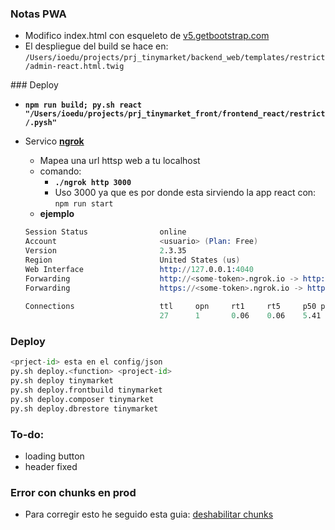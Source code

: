 ### Notas PWA
- Modifico index.html con esqueleto de [v5.getbootstrap.com](https://v5.getbootstrap.com/docs/5.0/getting-started/introduction/)
- El despliegue del build se hace en: `/Users/ioedu/projects/prj_tinymarket/backend_web/templates/restrict/admin-react.html.twig`

### Deploy
- **`npm run build; py.sh react "/Users/ioedu/projects/prj_tinymarket_front/frontend_react/restrict/.pysh"`**

- Servico [**ngrok**](https://ngrok.com/download)
  - Mapea una url httsp web a tu localhost 
  - comando:
    - **`./ngrok http 3000`**
    - Uso 3000 ya que es por donde esta sirviendo la app react con: `npm run start`
  - **ejemplo**
  ```s
  Session Status                online                                                                                                                    
  Account                       <usuario> (Plan: Free)                                                                                                  
  Version                       2.3.35 
  Region                        United States (us)
  Web Interface                 http://127.0.0.1:4040                                                                                                     
  Forwarding                    http://<some-token>.ngrok.io -> http://localhost:3000                                                                         
  Forwarding                    https://<some-token>.ngrok.io -> http://localhost:3000                                                                        
                                                                                                                                                          
  Connections                   ttl     opn     rt1     rt5     p50 p90                                                                               
                                27      1       0.06    0.06    5.41    8.29
  ```

### Deploy
```py
<prject-id> esta en el config/json
py.sh deploy.<function> <project-id>
py.sh deploy tinymarket
py.sh deploy.frontbuild tinymarket
py.sh deploy.composer tinymarket
py.sh deploy.dbrestore tinymarket
```

### To-do:
- loading button
- header fixed

### Error con chunks en prod
- Para corregir esto he seguido esta guia: [deshabilitar chunks](https://zeph.co/disable-code-splitting-create-react-app)
